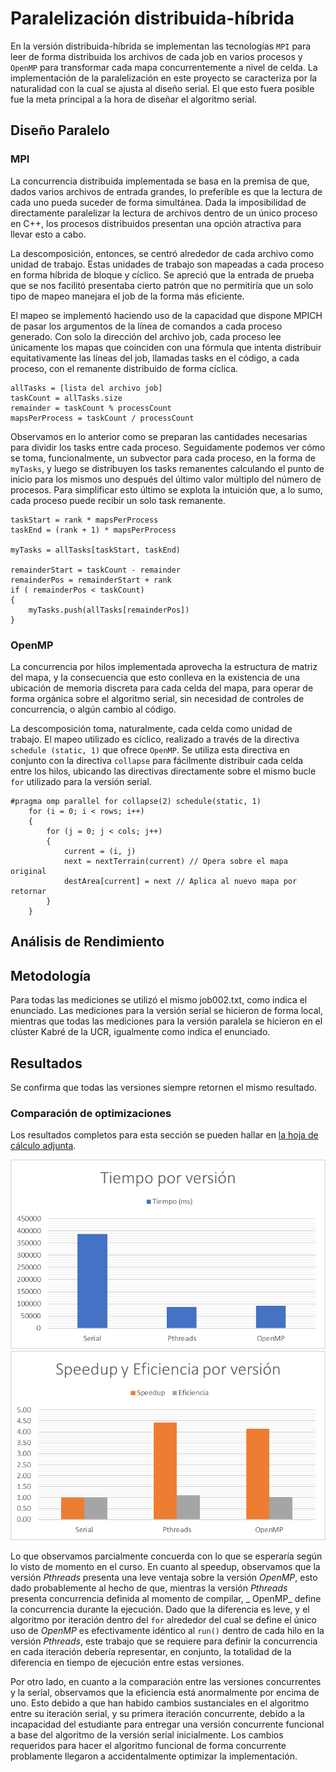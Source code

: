 # Paralelización distribuida-híbrida

En la versión distribuida-híbrida se implementan las tecnologías `MPI` para
leer de forma distribuida los archivos de cada job en varios procesos y
`OpenMP` para transformar cada mapa concurrentemente a nivel de celda. La
implementación de la paralelización en este proyecto se caracteriza por la
naturalidad con la cual se ajusta al diseño serial. El que esto fuera
posible fue la meta principal a la hora de diseñar el algoritmo serial.

## Diseño Paralelo

### MPI

La concurrencia distribuida implementada se basa en la premisa de que, dados
varios archivos de entrada grandes, lo preferible es que la lectura de cada
uno pueda suceder de forma simultánea. Dada la imposibilidad de directamente
paralelizar la lectura de archivos dentro de un único proceso en C++, los
procesos distribuidos presentan una opción atractiva para llevar esto a cabo.

La descomposición, entonces, se centró alrededor de cada archivo como unidad
de trabajo. Estas unidades de trabajo son mapeadas a cada proceso en forma
híbrida de bloque y cíclico. Se apreció que la entrada de prueba que se nos
facilitó presentaba cierto patrón que no permitiría que un solo tipo de
mapeo manejara el job de la forma más eficiente.

El mapeo se implementó haciendo uso de la capacidad que dispone MPICH de
pasar los argumentos de la línea de comandos a cada proceso generado. Con
solo la dirección del archivo job, cada proceso lee únicamente los mapas que
coinciden con una fórmula que intenta distribuir equitativamente las líneas
del job, llamadas tasks en el código, a cada proceso, con el remanente
distribuido de forma cíclica.

    allTasks = [lista del archivo job]
	taskCount = allTasks.size
	remainder = taskCount % processCount
	mapsPerProcess = taskCount / processCount

Observamos en lo anterior como se preparan las cantidades necesarias para
dividir los tasks entre cada proceso. Seguidamente podemos ver cómo se toma,
funcionalmente, un subvector para cada proceso, en la forma de `myTasks`, y
luego se distribuyen los tasks remanentes calculando el punto de inicio para
los mismos uno después del último valor múltiplo del número de procesos.
Para simplificar esto último se explota la intuición que, a lo sumo, cada
proceso puede recibir un solo task remanente.

	taskStart = rank * mapsPerProcess
	taskEnd = (rank + 1) * mapsPerProcess

	myTasks = allTasks[taskStart, taskEnd)

	remainderStart = taskCount - remainder
	remainderPos = remainderStart + rank
	if ( remainderPos < taskCount)
	{
		myTasks.push(allTasks[remainderPos])
	}

### OpenMP

La concurrencia por hilos implementada aprovecha la estructura de matriz del
mapa, y la consecuencia que esto conlleva en la existencia de una ubicación
de memoria discreta para cada celda del mapa, para operar de forma orgánica
sobre el algoritmo serial, sin necesidad de controles de concurrencia, o algún
cambio al código.

La descomposición toma, naturalmente, cada celda como unidad de trabajo. El
mapeo utilizado es cíclico, realizado a través de la directiva `schedule
(static, 1)` que ofrece `OpenMP`. Se utiliza esta directiva en conjunto con
la directiva `collapse` para fácilmente distribuir cada celda entre los
hilos, ubicando las directivas directamente sobre el mismo bucle `for`
utilizado para la versión serial.

    #pragma omp parallel for collapse(2) schedule(static, 1)
        for (i = 0; i < rows; i++)
        {
            for (j = 0; j < cols; j++)
            {
                current = (i, j)
                next = nextTerrain(current) // Opera sobre el mapa original
                destArea[current] = next // Aplica al nuevo mapa por retornar
            }
        }

## Análisis de Rendimiento

## Metodología

Para todas las mediciones se utilizó el mismo job002.txt, como indica el enunciado. Las mediciones para la versión
serial se hicieron de forma local, mientras que todas las mediciones para la versión paralela se hicieron en el clúster
Kabré de la UCR, igualmente como indica el enunciado.

## Resultados

Se confirma que todas las versiones siempre retornen el mismo resultado.

### Comparación de optimizaciones

Los resultados completos para esta sección se pueden hallar en [la hoja de cálculo adjunta](./analisis/reporte.xlsx).

![Tiempo por versión](./analisis/tpv.png) ![Speedup y eficiencia por versión](./analisis/sepv.png)

Lo que observamos parcialmente concuerda con lo que se esperaría según lo visto de momento en el curso. En cuanto al
speedup, observamos que la versión _Pthreads_ presenta una leve ventaja sobre la versión _OpenMP_, esto dado
probablemente al hecho de que, mientras la versión _Pthreads_ presenta concurrencia definida al momento de compilar, _
OpenMP_ define la concurrencia durante la ejecución. Dado que la diferencia es leve, y el algoritmo por iteración dentro
del `for` alrededor del cual se define el único uso de _OpenMP_ es efectivamente idéntico al `run()` dentro de cada hilo
en la versión _Pthreads_, este trabajo que se requiere para definir la concurrencia en cada iteración debería
representar, en conjunto, la totalidad de la diferencia en tiempo de ejecución entre estas versiones.

Por otro lado, en cuanto a la comparación entre las versiones concurrentes y la serial, observamos que la eficiencia
está anormalmente por encima de uno. Esto debido a que han habido cambios sustanciales en el algoritmo entre su
iteración serial, y su primera iteración concurrente, debido a la incapacidad del estudiante para entregar una versión
concurrente funcional a base del algoritmo de la versión serial inicialmente. Los cambios requeridos para hacer el
algoritmo funcional de forma concurrente problamente llegaron a accidentalmente optimizar la implementación.